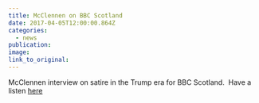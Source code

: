 ```yaml
---
title: McClennen on BBC Scotland
date: 2017-04-05T12:00:00.864Z
categories: 
  - news
publication:
image:
link_to_original:
---
```



McClennen interview on satire in the Trump era for BBC Scotland.&nbsp; Have a listen [here](https://www.bbc.co.uk/programmes/p04tt04c)